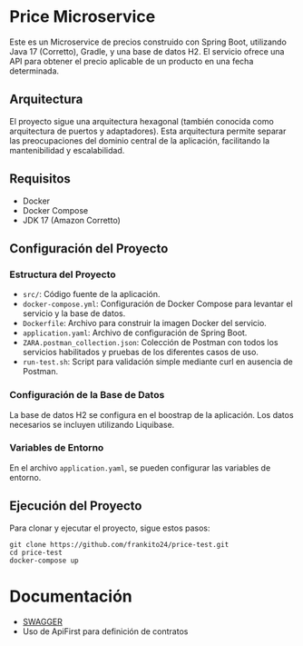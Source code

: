 # Price Microservice

Este es un Microservice de precios construido con Spring Boot, utilizando Java 17 (Corretto), Gradle, y una base de datos H2. El servicio ofrece una API para obtener el precio aplicable de un producto en una fecha determinada.

## Arquitectura

El proyecto sigue una arquitectura hexagonal (también conocida como arquitectura de puertos y adaptadores). Esta arquitectura permite separar las preocupaciones del dominio central de la aplicación, facilitando la mantenibilidad y escalabilidad.

## Requisitos

- Docker
- Docker Compose
- JDK 17 (Amazon Corretto)

## Configuración del Proyecto

### Estructura del Proyecto

- `src/`: Código fuente de la aplicación.
- `docker-compose.yml`: Configuración de Docker Compose para levantar el servicio y la base de datos.
- `Dockerfile`: Archivo para construir la imagen Docker del servicio.
- `application.yaml`: Archivo de configuración de Spring Boot.
- `ZARA.postman_collection.json`: Colección de Postman con todos los servicios habilitados y pruebas de los diferentes casos de uso.
- `run-test.sh`: Script para validación simple mediante curl en ausencia de Postman.

### Configuración de la Base de Datos

La base de datos H2 se configura en el boostrap de la aplicación. Los datos necesarios se incluyen utilizando Liquibase.

### Variables de Entorno

En el archivo `application.yaml`, se pueden configurar las variables de entorno.

## Ejecución del Proyecto

Para clonar y ejecutar el proyecto, sigue estos pasos:

```shell
git clone https://github.com/frankito24/price-test.git
cd price-test
docker-compose up
```

# Documentación 

* [SWAGGER](http://localhost:8080/swagger-ui/index.html)
* Uso de ApiFirst para definición de contratos